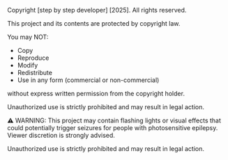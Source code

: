 Copyright [step by step developer] [2025]. All rights reserved.

This project and its contents are protected by copyright law.

You may NOT:
- Copy
- Reproduce
- Modify
- Redistribute
- Use in any form (commercial or non-commercial)

without express written permission from the copyright holder.

Unauthorized use is strictly prohibited and may result in legal action.

⚠️ WARNING: This project may contain flashing lights or visual effects 
that could potentially trigger seizures for people with photosensitive epilepsy. 
Viewer discretion is strongly advised.

Unauthorized use is strictly prohibited and may result in legal action.
